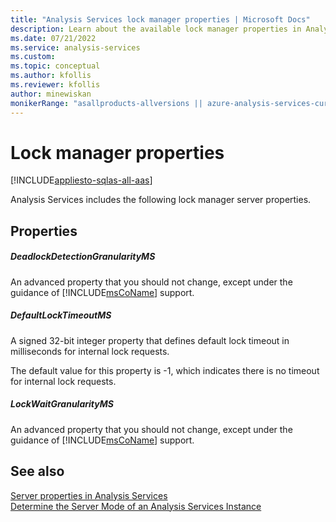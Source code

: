 ```yaml
---
title: "Analysis Services lock manager properties | Microsoft Docs"
description: Learn about the available lock manager properties in Analysis Services, like DefaultLockTimeoutMS and DeadlockDetectionGranularityMS.
ms.date: 07/21/2022
ms.service: analysis-services
ms.custom: 
ms.topic: conceptual
ms.author: kfollis
ms.reviewer: kfollis
author: minewiskan
monikerRange: "asallproducts-allversions || azure-analysis-services-current || >= sql-analysis-services-2016"
---
```

# Lock manager properties

[!INCLUDE[appliesto-sqlas-all-aas](../includes/appliesto-sqlas-all-aas.md)]

Analysis Services includes the following lock manager server properties.  
  
## Properties

##### DeadlockDetectionGranularityMS

An advanced property that you should not change, except under the guidance of [!INCLUDE[msCoName](../includes/msconame-md.md)] support.  

##### DefaultLockTimeoutMS

A signed 32-bit integer property that defines default lock timeout in milliseconds for internal lock requests.  
  
The default value for this property is -1, which indicates there is no timeout for internal lock requests.  
  
##### LockWaitGranularityMS

An advanced property that you should not change, except under the guidance of [!INCLUDE[msCoName](../includes/msconame-md.md)] support.  
  
## See also

[Server properties in Analysis Services](../../analysis-services/server-properties/server-properties-in-analysis-services.md)  
[Determine the Server Mode of an Analysis Services Instance](../../analysis-services/instances/determine-the-server-mode-of-an-analysis-services-instance.md)  
